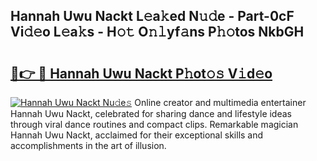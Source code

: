 ## Hannah Uwu Nackt L𝚎a𝚔ed N𝚞𝚍e - Part-0cF Vi𝚍𝚎o L𝚎a𝚔s - H𝚘𝚝 O𝚗𝚕yf𝚊ns P𝚑𝚘tos NkbGH

# <h2><a href="http://kf5r3a.oniu.top/?m=Hannah+Uwu+Nackt">🔗👉 🔴 Hannah Uwu Nackt P𝚑ot𝚘𝚜 V𝚒d𝚎o</a></h2>

[![Hannah Uwu Nackt Nu𝚍e𝚜](https://i.imgur.com/0qMVB7G.gif)](http://kf5r3a.oniu.top/?m=Hannah+Uwu+Nackt)
Online creator and multimedia entertainer Hannah Uwu Nackt, celebrated for sharing dance and lifestyle ideas through viral dance routines and compact clips. Remarkable magician Hannah Uwu Nackt, acclaimed for their exceptional skills and accomplishments in the art of illusion.  
